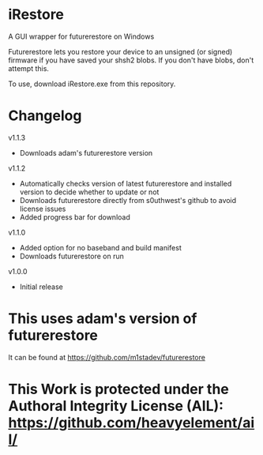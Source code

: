 # iRestore
A GUI wrapper for futurerestore on Windows

Futurerestore lets you restore your device to an unsigned (or signed) firmware if you have saved your shsh2 blobs. If you don't have blobs, don't attempt this.

To use, download iRestore.exe from this repository.

# Changelog

v1.1.3
- Downloads adam's futurerestore version

v1.1.2
- Automatically checks version of latest futurerestore and installed version to decide whether to update or not
- Downloads futurerestore directly from s0uthwest's github to avoid license issues
- Added progress bar for download

v1.1.0
- Added option for no baseband and build manifest
- Downloads futurerestore on run

v1.0.0
- Initial release

# This uses adam's version of futurerestore

It can be found at https://github.com/m1stadev/futurerestore

# This Work is protected under the Authoral Integrity License (AIL): https://github.com/heavyelement/ail/
